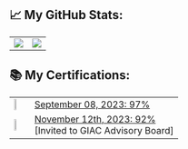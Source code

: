 <!--
**pjwmascall/pjwmascall** is a ✨ _special_ ✨ repository because its `README.md` (this file) appears on your GitHub profile.

Here are some ideas to get you started:

- 🔭 I’m currently working on ...
- 🌱 I’m currently learning ...
- 👯 I’m looking to collaborate on ...
- 🤔 I’m looking for help with ...
- 💬 Ask me about ...
- 📫 How to reach me: ...
- 😄 Pronouns: ...
- ⚡ Fun fact: ...
-->

## :chart_with_upwards_trend: My GitHub Stats:

<!--
![Top Langs](https://readme-stats-cfgj2cxdy.vercel.app/api/top-langs/?username=pjwmascall&hide=php&theme=default)
![GitHub stats](https://readme-stats-cfgj2cxdy.vercel.app/api?username=pjwmascall&count_private=true&show_icons=true&theme=default)
-->
<div id="stats" align="center">
  <table>
  <tr>
    <td style="border-style:none">
  <a href="https://github-readme-stats.vercel.app/api/top-langs/?username=pjwmascall&hide=php&theme=default">
    <img align="top" src="https://github-readme-stats.vercel.app/api/top-langs/?username=pjwmascall&hide=php&theme=default" />
  </a>
    </td>
    <td style="border-style:none">
  <a href="https://github-readme-stats.vercel.app/api?username=pjwmascall&theme=default">
    <img align="top" src="https://github-readme-stats.vercel.app/api?username=pjwmascall&count_private=true&show_icons=true&theme=default" />
  </a>
    </td>
  </tr>
  </table>
</div>


## :books: My Certifications:

<div id="certifications" align="center">
<table>
  <tr>
    <td>
      <a href="https://www.credly.com/badges/8d79ad30-cc06-4493-98dd-1f9d529cd5fd/public_url">
        <img width="20%" height="20%" src="https://images.credly.com/size/680x680/images/2d9b3293-9295-4ac3-a326-1bb7013225a4/image.png" />
      </a>
    </td>
    <td>
      <a href="https://www.credly.com/badges/8d79ad30-cc06-4493-98dd-1f9d529cd5fd/public_url">
        September 08, 2023: 97%
      </a>
    </td>
  </tr>
  <tr>
    <td>
      <a href="https://www.credly.com/badges/b70a01ad-78ea-453b-a80a-6664c0cadb97/public_url">
        <img width="20%" height="20%" src="https://images.credly.com/size/680x680/images/8e6bde54-8a33-4ec0-9d70-90fcde581bcf/image.png" />
      </a>
    </td>
    <td>
      <a href="https://www.credly.com/badges/b70a01ad-78ea-453b-a80a-6664c0cadb97/public_url">
        November 12th, 2023: 92%
      </a>
      <br>[Invited to GIAC Advisory Board]
    </td>
  </tr>
</table>
</div>
